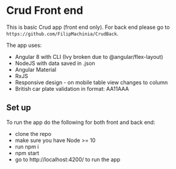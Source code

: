 # Crud Front end

This is basic Crud app (front end only). For back end please go to `https://github.com/FilipMachinia/CrudBack`.

The app uses:
* Angular 8 with CLI (Ivy broken due to @angular/flex-layout)
* NodeJS with data saved in .json
* Angular Material
* RxJS
* Responsive design - on mobile table view changes to column
* British car plate validation in format: AA11AAA

## Set up
To run the app do the following for both front and back end:
* clone the repo
* make sure you have Node >= 10
* run npm i 
* npm start
* go to  http://localhost:4200/ to run the app

